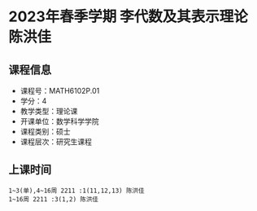 # 2023年春季学期 李代数及其表示理论 陈洪佳






## 课程信息

- 课程号：MATH6102P.01
- 学分：4
- 教学类型：理论课
- 开课单位：数学科学学院
- 课程类别：硕士
- 课程层次：研究生课程

## 上课时间

```
1~3(单),4~16周 2211 :1(11,12,13) 陈洪佳
1~16周 2211 :3(1,2) 陈洪佳
```

